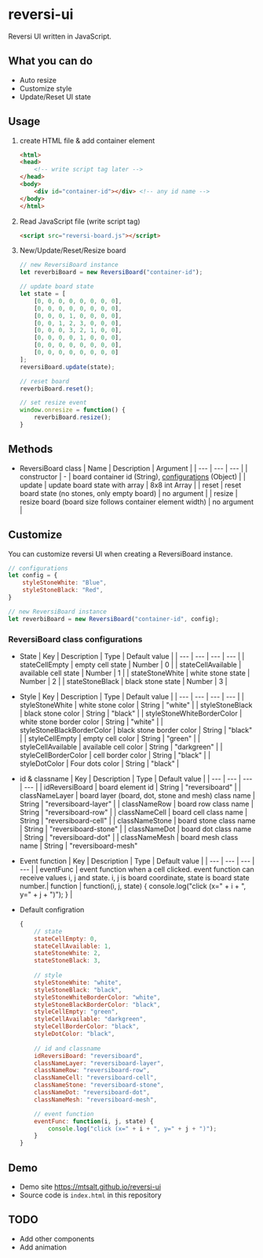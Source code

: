 # reversi-ui
Reversi UI written in JavaScript.

## What you can do
- Auto resize
- Customize style
- Update/Reset UI state

## Usage
1. create HTML file & add container element

    ``` HTML
    <html>
    <head>
        <!-- write script tag later -->
    </head>
    <body>
        <div id="container-id"></div> <!-- any id name -->
    </body>
    </html>
    ```

1. Read JavaScript file (write script tag)

    ``` HTML
    <script src="reversi-board.js"></script>
    ```

1. New/Update/Reset/Resize board

    ``` JavaScript
    // new ReversiBoard instance
    let reverbiBoard = new ReversiBoard("container-id");

    // update board state
    let state = [
        [0, 0, 0, 0, 0, 0, 0, 0],
        [0, 0, 0, 0, 0, 0, 0, 0],
        [0, 0, 0, 1, 0, 0, 0, 0],
        [0, 0, 1, 2, 3, 0, 0, 0],
        [0, 0, 0, 3, 2, 1, 0, 0],
        [0, 0, 0, 0, 1, 0, 0, 0],
        [0, 0, 0, 0, 0, 0, 0, 0],
        [0, 0, 0, 0, 0, 0, 0, 0]
    ];
    reversiBoard.update(state);

    // reset board
    reverbiBoard.reset();

    // set resize event
    window.onresize = function() {
        reverbiBoard.resize();
    }
    ```

## Methods
- ReversiBoard class
    | Name | Description | Argument |
    | --- | --- | --- |
    | constructor | - | board container id (String), [configurations](#ReversiBoard-class-configurations) (Object) |
    | update | update board state with array | 8x8 int Array |
    | reset | reset board state (no stones, only empty board) | no argument |
    | resize | resize board (board size follows container element width) | no argument |


## Customize
You can customize reversi UI when creating a ReversiBoard instance.

``` JavaScript
// configurations
let config = {
    styleStoneWhite: "Blue",
    styleStoneBlack: "Red",
}

// new ReversiBoard instance
let reverbiBoard = new ReversiBoard("container-id", config);
```

### ReversiBoard class configurations
- State
    | Key | Description | Type | Default value |
    | --- | --- | --- | --- |
    | stateCellEmpty | empty cell state | Number | 0 |
    | stateCellAvailable | available cell state | Number | 1 |
    | stateStoneWhite | white stone state | Number | 2 |
    | stateStoneBlack | black stone state | Number | 3 |

- Style
    | Key | Description | Type | Default value |
    | --- | --- | --- | --- |
    | styleStoneWhite | white stone color | String | "white" |
    | styleStoneBlack | black stone color | String | "black" |
    | styleStoneWhiteBorderColor | white stone border color | String | "white" |
    | styleStoneBlackBorderColor | black stone border color | String | "black" |
    | styleCellEmpty | empty cell color | String | "green" |
    | styleCellAvailable | available cell color | String | "darkgreen" |
    | styleCellBorderColor | cell border color | String | "black" |
    | styleDotColor | Four dots color | String | "black" |

- id & classname
    | Key | Description | Type | Default value |
    | --- | --- | --- | --- |
    | idReversiBoard | board element id | String | "reversiboard" |
    | classNameLayer | board layer (board, dot, stone and mesh) class name | String | "reversiboard-layer" |
    | classNameRow | board row class name | String | "reversiboard-row" |
    | classNameCell | board cell class name | String | "reversiboard-cell" |
    | classNameStone | board stone class name | String | "reversiboard-stone" |
    | classNameDot | board dot class name | String | "reversiboard-dot" |
    | classNameMesh | board mesh class name | String | "reversiboard-mesh"

- Event function
    | Key | Description | Type | Default value |
    | --- | --- | --- | --- |
    | eventFunc | event function when a cell clicked. event function can receive values i, j and state. i, j is board coordinate, state is board state number.| function | function(i, j, state) { console.log("click (x=" + i + ", y=" + j + ")"); } |


- Default configration
    ``` JavaScript
    {
        // state
        stateCellEmpty: 0,
        stateCellAvailable: 1,
        stateStoneWhite: 2,
        stateStoneBlack: 3,
        
        // style
        styleStoneWhite: "white",
        styleStoneBlack: "black",
        styleStoneWhiteBorderColor: "white",
        styleStoneBlackBorderColor: "black",
        styleCellEmpty: "green",
        styleCellAvailable: "darkgreen",
        styleCellBorderColor: "black",
        styleDotColor: "black",
        
        // id and classname
        idReversiBoard: "reversiboard",
        classNameLayer: "reversiboard-layer",
        classNameRow: "reversiboard-row",
        classNameCell: "reversiboard-cell",
        classNameStone: "reversiboard-stone",
        classNameDot: "reversiboard-dot",
        classNameMesh: "reversiboard-mesh",

        // event function
        eventFunc: function(i, j, state) {
            console.log("click (x=" + i + ", y=" + j + ")");
        }
    }
    ```

## Demo
- Demo site https://mtsalt.github.io/reversi-ui
- Source code is `index.html` in this repository

## TODO
- Add other components
- Add animation